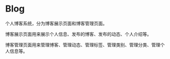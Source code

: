 # Blog
个人博客系统，分为博客展示页面和博客管理页面。

博客展示页面用来展示个人信息、发布的博客、发布的动态、个人介绍等。

博客管理页面用来管理博客、管理动态、管理标签、管理类别、管理分类、管理个人信息等。
